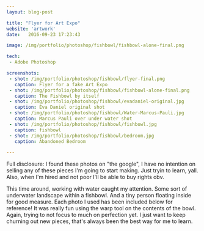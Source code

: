 ```yaml
---
layout: blog-post

title: "Flyer for Art Expo"
website: 'artwork'
date:   2016-09-23 17:23:43

image: /img/portfolio/photoshop/fishbowl/fishbowl-alone-final.png 

tech:
 - Adobe Photoshop

screenshots:
 - shot: /img/portfolio/photoshop/fishbowl/flyer-final.png 
   caption: Flyer for a fake Art Expo
 - shot: /img/portfolio/photoshop/fishbowl/fishbowl-alone-final.png 
   caption: The Fishbowl by itself
 - shot: /img/portfolio/photoshop/fishbowl/evadaniel-original.jpg 
   caption: Eva Daniel original shot
 - shot: /img/portfolio/photoshop/fishbowl/Water-Marcus-Pauli.jpg 
   caption: Marcus Pauli over under water shot
 - shot: /img/portfolio/photoshop/fishbowl/fishbowl.jpg 
   caption: fishbowl
 - shot: /img/portfolio/photoshop/fishbowl/bedroom.jpg 
   caption: Abandoned Bedroom

---
```


Full disclosure: I found these photos on "the google", I have no intention on selling any of these pieces I'm going to start making. Just tryin to learn, yall. Also, when I'm hired and not poor I'll be able to buy rights obv.

This time around, working with water caught my attention. Some sort of underwater landscape within a fishbowl. And a tiny person floating inside for good measure. Each photo I used has been included below for reference! It was really fun using the warp tool on the contents of the bowl. Again, trying to not focus to much on perfection yet. I just want to keep churning out new pieces, that's always been the best way for me to learn.  




